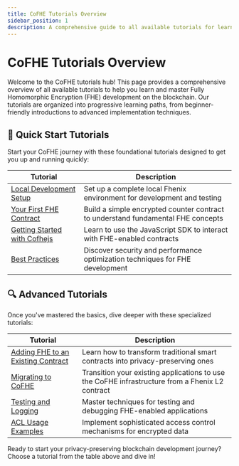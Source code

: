 ```yaml
---
title: CoFHE Tutorials Overview
sidebar_position: 1
description: A comprehensive guide to all available tutorials for learning and mastering CoFHE
---
```


# CoFHE Tutorials Overview

Welcome to the CoFHE tutorials hub! This page provides a comprehensive overview of all available tutorials to help you learn and master Fully Homomorphic Encryption (FHE) development on the blockchain. Our tutorials are organized into progressive learning paths, from beginner-friendly introductions to advanced implementation techniques.

## 🚀 Quick Start Tutorials

Start your CoFHE journey with these foundational tutorials designed to get you up and running quickly:

| Tutorial | Description |
|----------|-------------|
| [Local Development Setup](/docs/devdocs/quick-start/local-development) | Set up a complete local Fhenix environment for development and testing |
| [Your First FHE Contract](/docs/devdocs/quick-start/Your-First-FHE-Contract) | Build a simple encrypted counter contract to understand fundamental FHE concepts |
| [Getting Started with Cofhejs](/docs/devdocs/quick-start/getting-started) | Learn to use the JavaScript SDK to interact with FHE-enabled contracts |
| [Best Practices](/docs/devdocs/quick-start/best-practices) | Discover security and performance optimization techniques for FHE development |

## 🔍 Advanced Tutorials

Once you've mastered the basics, dive deeper with these specialized tutorials:

| Tutorial | Description |
|----------|-------------|
| [Adding FHE to an Existing Contract](/docs/devdocs/tutorials/adding-FHE-to-existing-contract) | Learn how to transform traditional smart contracts into privacy-preserving ones |
| [Migrating to CoFHE](/docs/devdocs/tutorials/migrating-to-cofhe) | Transition your existing applications to use the CoFHE infrastructure from a Fhenix L2 contract |
| [Testing and Logging](/docs/devdocs/tutorials/testing-logging) | Master techniques for testing and debugging FHE-enabled applications |
| [ACL Usage Examples](/docs/devdocs/tutorials/acl-usage-examples) | Implement sophisticated access control mechanisms for encrypted data |

Ready to start your privacy-preserving blockchain development journey? Choose a tutorial from the table above and dive in!
